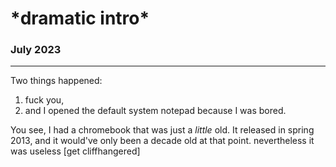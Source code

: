 # \*dramatic intro\*
### July 2023 

---
Two things happened: 
1. fuck you,
2. and I opened the default system notepad because I was bored.

You see, I had a chromebook that was just a *little* old. It released in spring 2013, and it would've only been a decade old at that point. nevertheless it was useless [get cliffhangered]
